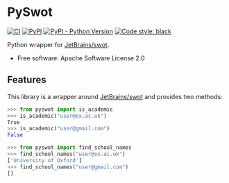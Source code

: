 # PySwot

[![CI](https://github.com/DIAGNijmegen/rse-pyswot/actions/workflows/ci.yml/badge.svg?branch=master)](https://github.com/DIAGNijmegen/rse-pyswot/actions/workflows/ci.yml?query=branch%3Amaster)
[![PyPI](https://img.shields.io/pypi/v/pyswot)](https://pypi.org/project/pyswot/)
[![PyPI - Python Version](https://img.shields.io/pypi/pyversions/pyswot)](https://pypi.org/project/pyswot/)
[![Code style: black](https://img.shields.io/badge/code%20style-black-000000.svg)](https://github.com/psf/black)

Python wrapper for [JetBrains/swot](https://github.com/JetBrains/swot).

  - Free software: Apache Software License 2.0

## Features

This library is a wrapper around
[JetBrains/swot](https://github.com/JetBrains/swot) and provides two
methods:

```python
>>> from pyswot import is_academic
>>> is_academic("user@ox.ac.uk")
True
>>> is_academic("user@gmail.com")
False
```

```python
>>> from pyswot import find_school_names
>>> find_school_names("user@ox.ac.uk")
['University of Oxford']
>>> find_school_names("user@gmail.com")
[]
```
